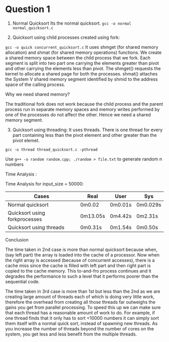 # Question 1
1.  Normal Quicksort
Its the normal quicksort.
`gcc -o normal normal_quicksort.c`
  
  

2.  Quicksort using child processes created using fork:

  
`gcc -o quick concurrent_quicksort.c`
It uses shmget (for shared memory allocation) and shmat (for shared memory operations) functions. We create a shared memory space between the child process that we fork. Each segment is split into two part one carrying the elements greater than pivot and other carrying the elements less than pivot. The shmget() requests the kernel to allocate a shared page for both the processes. shmat() attaches the System V shared memory segment identified by shmid to the address space of the calling process.

  
  
  

Why we need shared memory?

  

The traditional fork does not work because the child process and the parent process run in separate memory spaces and memory writes performed by one of the processes do not affect the other. Hence we need a shared memory segment.

  

3. Quicksort using threading:
It uses threads.
There is one thread for every part containing less than the pivot element and other greater than the pivot elemet.

  

`gcc -o thread thread_quicksort.c -pthread`

Use `g++ -o random random.cpp; ./random > file.txt` to generate random n numbers

  

Time Analysis :

  
  Time Analysis for input_size = 50000:

Cases | Real | User | Sys |
----------------------------- | -------- | -------- | -------- |
Normal quicksort | 0m0.02 | 0m0.01s | 0m0.029s |
Quicksort using forkprocesses | 0m13.05s | 0m4.42s | 0m2.31s |
Quicksort using threads | 0m0.31s | 0m1.54s | 0m0.50s |

  

Conclusion

  

The time taken in 2nd case is more than normal quicksort because when, (say left part) the array is loaded into the cache of a processor. Now when the right array is accessed (because of concurrent accesses), there is a cache miss since the cache is filled with left part and then right part is copied to the cache memory. This to-and-fro process continues and it degrades the performance to such a level that it performs poorer than the sequential code.

  

The time taken in 3rd case is more than 1st but less than the 2nd as we are creating large amount of threads each of which is doing very little work, therefore the overhead from creating all those threads far outweighs the gains you get from parallel processing. To speed this up we can make sure that each thread has a reasonable amount of work to do. For example, if one thread finds that it only has to sort <10000 numbers it can simply sort them itself with a normal quick sort, instead of spawning new threads. As you increase the number of threads beyond the number of cores on the system, you get less and less benefit from the multiple threads.